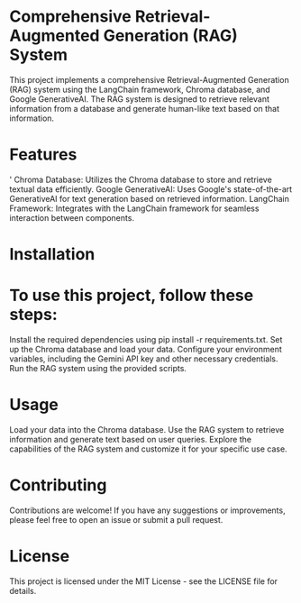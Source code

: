 # Comprehensive Retrieval-Augmented Generation (RAG) System

This project implements a comprehensive Retrieval-Augmented Generation (RAG) system using the LangChain framework, Chroma database, and Google GenerativeAI. The RAG system is designed to retrieve relevant information from a database and generate human-like text based on that information.

# Features
'
Chroma Database: Utilizes the Chroma database to store and retrieve textual data efficiently.
Google GenerativeAI: Uses Google's state-of-the-art GenerativeAI for text generation based on retrieved information.
LangChain Framework: Integrates with the LangChain framework for seamless interaction between components.

# Installation
# To use this project, follow these steps:

Install the required dependencies using pip install -r requirements.txt.
Set up the Chroma database and load your data.
Configure your environment variables, including the Gemini API key and other necessary credentials.
Run the RAG system using the provided scripts.

# Usage

Load your data into the Chroma database.
Use the RAG system to retrieve information and generate text based on user queries.
Explore the capabilities of the RAG system and customize it for your specific use case.

# Contributing
Contributions are welcome! If you have any suggestions or improvements, please feel free to open an issue or submit a pull request.

# License
This project is licensed under the MIT License - see the LICENSE file for details.
